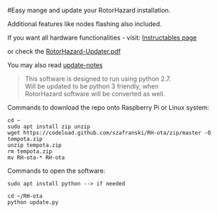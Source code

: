 

#Easy mange and update your RotorHazard installation. 

Additional features like nodes flashing also included.


If you want all hardware functionalities - visit: [Instructables page](https://www.instructables.com/id/RotorHazard-Updater/)

or check the [RotorHazard-Updater.pdf](/how_to/RotorHazard-Updater.pdf)

You may also read [update-notes](update-notes.md)

>This software is designed to run using python 2.7.</br>
>Will be updated to be python 3 friendly, when</br>
>RotorHazard software will be converted as well.

Commands to download the repo onto Raspberry Pi or Linux system:

	cd ~
	sudo apt install zip unzip
	wget https://codeload.github.com/szafranski/RH-ota/zip/master -O tempota.zip
	unzip tempota.zip
	rm tempota.zip
	mv RH-ota-* RH-ota

Commands to open the software:
	
	sudo apt install python --> if needed
	
	cd ~/RH-ota
	python update.py
